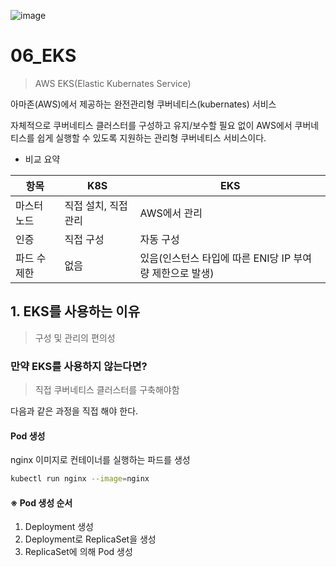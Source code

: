 ![image](https://user-images.githubusercontent.com/93081720/221838771-dc557d37-fd2a-496c-9a55-9e007084e06b.png)

# 06_EKS

> AWS EKS(Elastic Kubernates Service)

아마존(AWS)에서 제공하는 완전관리형 쿠버네티스(kubernates) 서비스

자체적으로 쿠버네티스 클러스터를 구성하고 유지/보수할 필요 없이 AWS에서 쿠버네티스를 쉽게 실행할 수 있도록 지원하는 관리형 쿠버네티스 서비스이다.

- 비교 요약

| 항목         | K8S                  | EKS                                                      |
| ------------ | -------------------- | -------------------------------------------------------- |
| 마스터 노드  | 직접 설치, 직접 관리 | AWS에서 관리                                             |
| 인증         | 직접 구성            | 자동 구성                                                |
| 파드 수 제한 | 없음                 | 있음(인스턴스 타입에 따른 ENI당 IP 부여량 제한으로 발생) |

## 1. EKS를 사용하는 이유

> 구성 및 관리의 편의성

### 만약 EKS를 사용하지 않는다면?

> 직접 쿠버네티스 클러스터를 구축해야함

다음과 같은 과정을 직접 해야 한다.

#### Pod 생성

nginx 이미지로 컨테이너를 실행하는 파드를 생성

```bash
kubectl run nginx --image=nginx
```

#### ※ Pod 생성 순서

1. Deployment 생성
2. Deployment로 ReplicaSet을 생성
3. ReplicaSet에 의해 Pod 생성
